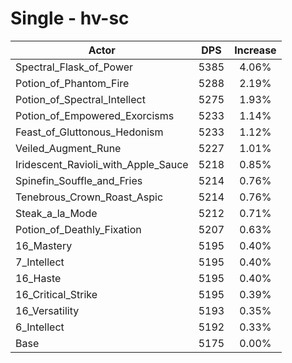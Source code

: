 # Single - hv-sc
| Actor | DPS | Increase |
|---|:---:|:---:|
|Spectral_Flask_of_Power|5385|4.06%|
|Potion_of_Phantom_Fire|5288|2.19%|
|Potion_of_Spectral_Intellect|5275|1.93%|
|Potion_of_Empowered_Exorcisms|5233|1.14%|
|Feast_of_Gluttonous_Hedonism|5233|1.12%|
|Veiled_Augment_Rune|5227|1.01%|
|Iridescent_Ravioli_with_Apple_Sauce|5218|0.85%|
|Spinefin_Souffle_and_Fries|5214|0.76%|
|Tenebrous_Crown_Roast_Aspic|5214|0.76%|
|Steak_a_la_Mode|5212|0.71%|
|Potion_of_Deathly_Fixation|5207|0.63%|
|16_Mastery|5195|0.40%|
|7_Intellect|5195|0.40%|
|16_Haste|5195|0.40%|
|16_Critical_Strike|5195|0.39%|
|16_Versatility|5193|0.35%|
|6_Intellect|5192|0.33%|
|Base|5175|0.00%|
